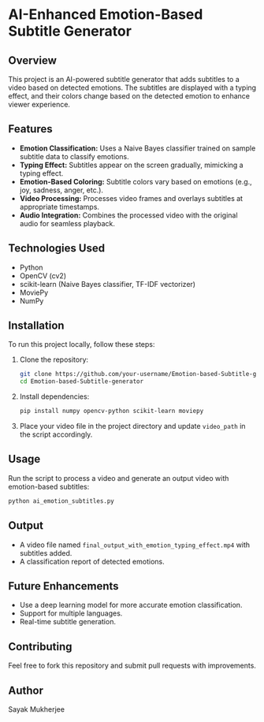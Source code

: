 # AI-Enhanced Emotion-Based Subtitle Generator

## Overview
This project is an AI-powered subtitle generator that adds subtitles to a video based on detected emotions. The subtitles are displayed with a typing effect, and their colors change based on the detected emotion to enhance viewer experience.

## Features
- **Emotion Classification:** Uses a Naive Bayes classifier trained on sample subtitle data to classify emotions.
- **Typing Effect:** Subtitles appear on the screen gradually, mimicking a typing effect.
- **Emotion-Based Coloring:** Subtitle colors vary based on emotions (e.g., joy, sadness, anger, etc.).
- **Video Processing:** Processes video frames and overlays subtitles at appropriate timestamps.
- **Audio Integration:** Combines the processed video with the original audio for seamless playback.

## Technologies Used
- Python
- OpenCV (cv2)
- scikit-learn (Naive Bayes classifier, TF-IDF vectorizer)
- MoviePy
- NumPy

## Installation
To run this project locally, follow these steps:

1. Clone the repository:
   ```sh
   git clone https://github.com/your-username/Emotion-based-Subtitle-generator.git
   cd Emotion-based-Subtitle-generator
   ```
2. Install dependencies:
   ```sh
   pip install numpy opencv-python scikit-learn moviepy
   ```
3. Place your video file in the project directory and update `video_path` in the script accordingly.

## Usage
Run the script to process a video and generate an output video with emotion-based subtitles:
```sh
python ai_emotion_subtitles.py
```

## Output
- A video file named `final_output_with_emotion_typing_effect.mp4` with subtitles added.
- A classification report of detected emotions.

## Future Enhancements
- Use a deep learning model for more accurate emotion classification.
- Support for multiple languages.
- Real-time subtitle generation.

## Contributing
Feel free to fork this repository and submit pull requests with improvements.

## Author
Sayak Mukherjee
